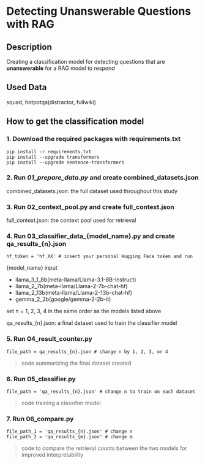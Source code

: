 # Detecting Unanswerable Questions with RAG

## Description

Creating a classification model for detecting questions that are **unanswerable** for a RAG model to respond 


## Used Data

squad, hotpotqa(distractor, fullwiki)



## How to get the classification model


### 1. Download the required packages with **requirements.txt**

```
pip install -r requirements.txt
pip install --upgrade transformers
pip install --upgrade sentence-transformers
```




### 2. Run *01_prepare_data.py* and create **combined_datasets.json**

combined_datasets.json: the full dataset used throughout this study




### 3. Run **02_context_pool.py** and create **full_context.json**

full_context.json: the context pool used for retrieval




### 4. Run **03_classifier_data_{model_name}.py** and create **qa_results_{n}.json**

```
hf_token = 'hf_XX' # insert your personal Hugging Face token and run
```

{model_name} input
- llama_3_1_8b(meta-llama/Llama-3.1-8B-Instruct)
- llama_2_7b(meta-llama/Llama-2-7b-chat-hf)
- llama_2_13b(meta-llama/Llama-2-13b-chat-hf)
- gemma_2_2b(google/gemma-2-2b-it)

set n = 1, 2, 3, 4 in the same order as the models listed above

qa_results_{n}.json: a final dataset used to train the classifier model




### 5. Run **04_result_counter.py**

```
file_path = qa_results_{n}.json # change n by 1, 2, 3, or 4
```

> code summarizing the final dataset created




### 6. Run **05_classifier.py**

```
file_path = 'qa_results_{n}.json' # change n to train on each dataset
```

> code training a classifier model




### 7. Run **06_compare.py**

```
file_path_1 = 'qa_results_{n}.json' # change n
file_path_2 = 'qa_results_{m}.json' # change m
```

> code to compare the retrieval counts between the two models for improved interpretability 
